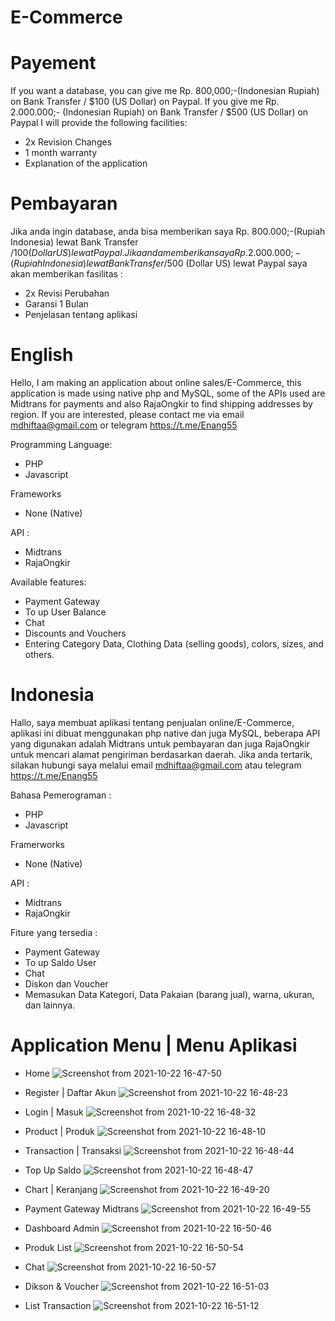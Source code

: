 # E-Commerce 
# Payement 
If you want a database, you can give me Rp. 800,000;-(Indonesian Rupiah) on Bank Transfer / $100 (US Dollar) on Paypal.
If you give me Rp. 2.000.000;- (Indonesian Rupiah) on Bank Transfer / $500 (US Dollar) on Paypal I will provide the following facilities:
* 2x Revision Changes
* 1 month warranty
* Explanation of the application

# Pembayaran
Jika anda ingin database, anda bisa memberikan saya Rp. 800.000;-(Rupiah Indonesia) lewat Bank Transfer /$100 (Dollar US) lewat Paypal.
Jika anda memberikan saya Rp. 2.000.000;- (Rupiah Indonesia) lewat Bank Transfer /$500 (Dollar US) lewat Paypal saya akan memberikan fasilitas :
* 2x Revisi Perubahan
* Garansi 1 Bulan
* Penjelasan tentang aplikasi

# English 

Hello, I am making an application about online sales/E-Commerce, this application is made using native php and MySQL, some of the APIs used are Midtrans for payments and also RajaOngkir to find shipping addresses by region. If you are interested, please contact me via email mdhiftaa@gmail.com or telegram https://t.me/Enang55

Programming Language:
- PHP
- Javascript

Frameworks
- None (Native)

API :
- Midtrans
- RajaOngkir

Available features:
- Payment Gateway
- To up User Balance
- Chat
- Discounts and Vouchers
- Entering Category Data, Clothing Data (selling goods), colors, sizes, and others.

# Indonesia
Hallo, saya membuat aplikasi tentang penjualan online/E-Commerce, aplikasi ini dibuat menggunakan php native dan juga MySQL, beberapa API yang digunakan adalah Midtrans untuk pembayaran dan juga RajaOngkir untuk mencari alamat pengiriman berdasarkan daerah. Jika anda tertarik, silakan hubungi saya melalui email mdhiftaa@gmail.com atau telegram https://t.me/Enang55

Bahasa Pemerograman :
- PHP
- Javascript 

Framerworks
- None (Native)

API :
- Midtrans
- RajaOngkir

Fiture yang tersedia :
- Payment Gateway
- To up Saldo User
- Chat
- Diskon dan Voucher
- Memasukan Data Kategori, Data Pakaian (barang jual), warna, ukuran, dan lainnya.

# Application Menu | Menu Aplikasi

* Home
![Screenshot from 2021-10-22 16-47-50](https://user-images.githubusercontent.com/55729354/138438390-8ab9f48e-483a-4333-a0d5-7e8d17c5703b.png)

* Register | Daftar Akun
![Screenshot from 2021-10-22 16-48-23](https://user-images.githubusercontent.com/55729354/138439005-cdbed0c6-27d8-47cb-9e5a-e68c4729b2c2.png)

* Login | Masuk
![Screenshot from 2021-10-22 16-48-32](https://user-images.githubusercontent.com/55729354/138439079-0dd54088-4fd1-4a47-ab3b-9c90acd690a7.png)

* Product | Produk
![Screenshot from 2021-10-22 16-48-10](https://user-images.githubusercontent.com/55729354/138438935-1adb4290-1060-4ae5-a4b2-f8117d780ebe.png)

* Transaction | Transaksi
![Screenshot from 2021-10-22 16-48-44](https://user-images.githubusercontent.com/55729354/138439171-45204abc-6707-4002-80b6-7ee287504c97.png)

* Top Up Saldo
![Screenshot from 2021-10-22 16-48-47](https://user-images.githubusercontent.com/55729354/138439205-e4998bec-63ae-43fa-a6da-3be9e94efe2d.png)

* Chart | Keranjang
![Screenshot from 2021-10-22 16-49-20](https://user-images.githubusercontent.com/55729354/138439267-18108c39-6d0e-443c-834f-49d524e96864.png)

* Payment Gateway Midtrans
![Screenshot from 2021-10-22 16-49-55](https://user-images.githubusercontent.com/55729354/138439310-52a27ada-d7f6-41f0-95f9-972651a97393.png)

* Dashboard Admin
![Screenshot from 2021-10-22 16-50-46](https://user-images.githubusercontent.com/55729354/138439403-750841a8-054c-4da4-9b79-7515da61abb0.png)

* Produk List
![Screenshot from 2021-10-22 16-50-54](https://user-images.githubusercontent.com/55729354/138439452-934ca9a3-0292-4e49-998b-1c3a441fa84d.png)

* Chat
![Screenshot from 2021-10-22 16-50-57](https://user-images.githubusercontent.com/55729354/138439506-a8586ceb-a909-4c62-96aa-86fce07e7f12.png)

* Dikson & Voucher
![Screenshot from 2021-10-22 16-51-03](https://user-images.githubusercontent.com/55729354/138439551-3a69f7d9-9d89-400e-a6a2-5cf5bcce60f7.png)

* List Transaction
![Screenshot from 2021-10-22 16-51-12](https://user-images.githubusercontent.com/55729354/138439590-b97e7397-5dd9-4aea-bbfb-bce9402408ab.png)
